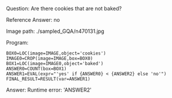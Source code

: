 Question: Are there cookies that are not baked?

Reference Answer: no

Image path: ./sampled_GQA/n470131.jpg

Program:

```
BOX0=LOC(image=IMAGE,object='cookies')
IMAGE0=CROP(image=IMAGE,box=BOX0)
BOX1=LOC(image=IMAGE0,object='baked')
ANSWER0=COUNT(box=BOX1)
ANSWER1=EVAL(expr="'yes' if {ANSWER0} < {ANSWER2} else 'no'")
FINAL_RESULT=RESULT(var=ANSWER1)
```
Answer: Runtime error: 'ANSWER2'

